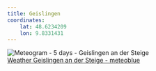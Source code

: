 ```yaml
---
title: Geislingen
coordinates:
    lat: 48.6234209
    lon: 9.8331431
---
```

<img src="//my.meteoblue.com/visimage/meteogram_web?look=KILOMETER_PER_HOUR%2CCELSIUS%2CMILLIMETER&apikey=5838a18e295d&temperature=C&windspeed=kmh&precipitationamount=mm&winddirection=3char&city=Geislingen+an+der+Steige&iso2=de&lat=48.624199&lon=9.827360&asl=426&tz=Europe%2FBerlin&lang=en&sig=7a2a92b0fc103b62790a5ca3db236573" srcset="//my.meteoblue.com/visimage/meteogram_web_hd?look=KILOMETER_PER_HOUR%2CCELSIUS%2CMILLIMETER&apikey=5838a18e295d&temperature=C&windspeed=kmh&precipitationamount=mm&winddirection=3char&city=Geislingen+an+der+Steige&iso2=de&lat=48.624199&lon=9.827360&asl=426&tz=Europe%2FBerlin&lang=en&sig=0ec7d59068f7ea86385ba9837d95bc14 1.4x" alt="Meteogram - 5 days - Geislingen an der Steige"><a href="https://www.meteoblue.com/en/weather/week/geislingen-an-der-steige_germany_2921653" target="_blank" style="display: block;">Weather Geislingen an der Steige - meteoblue</a>
